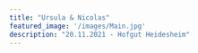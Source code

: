 ```yaml
---
title: "Ursula & Nicolas"
featured_image: '/images/Main.jpg'
description: "20.11.2021 - Hofgut Heidesheim"
---
```

